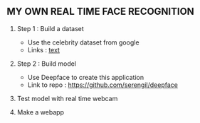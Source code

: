## MY OWN REAL TIME FACE RECOGNITION

1. Step 1 : Build a dataset
    - Use the celebrity dataset from google
    - Links : [text](https://www.kaggle.com/datasets/vishesh1412/celebrity-face-image-dataset?resource=download)

2. Step 2 : Build model
    - Use Deepface to create this application
    - Link to repo : https://github.com/serengil/deepface

3. Test model with real time webcam

4. Make a webapp
